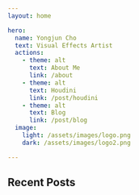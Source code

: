 ```yaml
---
layout: home

hero:
  name: Yongjun Cho
  text: Visual Effects Artist
  actions:
    - theme: alt
      text: About Me
      link: /about
    - theme: alt
      text: Houdini
      link: /post/houdini
    - theme: alt
      text: Blog
      link: /post/blog
  image:
    light: /assets/images/logo.png
    dark: /assets/images/logo2.png

---
```



<script setup>
import { data as posts } from '.vitepress/posts.data'
import formatDate from '.vitepress/theme/utils/formatDate';
</script>

## Recent Posts

<template v-for="post in posts.slice(0,5)">
  <li>
    <a :href="post.url" class="recent-posts">{{ post.frontmatter.title }}</a>
    <span>{{ formatDate( post.frontmatter.date ) }}</span>
  </li>
  <div v-if="post.excerpt" v-html="post.excerpt.slice(0, 200) + '...'" ></div>
</template>

